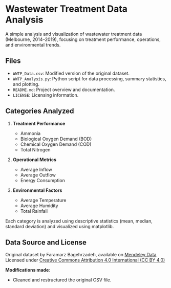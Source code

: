 # Wastewater Treatment Data Analysis

A simple analysis and visualization of wastewater treatment data (Melbourne, 2014–2019), focusing on treatment performance, operations, and environmental trends.

## Files

- `WWTP_Data.csv`: Modified version of the original dataset.
- `WWTP_Analysis.py`: Python script for data processing, summary statistics, and plotting.
- `README.md`: Project overview and documentation.
- `LICENSE`: Licensing information.

## Categories Analyzed

1. **Treatment Performance**
   - Ammonia
   - Biological Oxygen Demand (BOD)
   - Chemical Oxygen Demand (COD)
   - Total Nitrogen

2. **Operational Metrics**
   - Average Inflow
   - Average Outflow
   - Energy Consumption

3. **Environmental Factors**
   - Average Temperature
   - Average Humidity
   - Total Rainfall

Each category is analyzed using descriptive statistics (mean, median, standard deviation) and visualized using matplotlib.

## Data Source and License

Original dataset by Faramarz Bagehrzadeh, available on [Mendeley Data](https://data.mendeley.com/datasets/pprkvz3vbd/1)  
Licensed under [Creative Commons Attribution 4.0 International (CC BY 4.0)](https://creativecommons.org/licenses/by/4.0/)

**Modifications made**:  
- Cleaned and restructured the original CSV file.  
